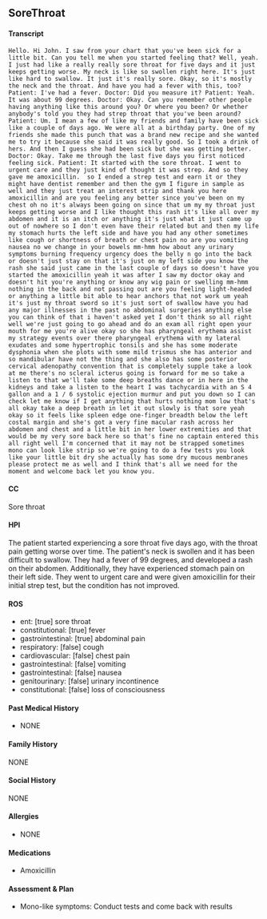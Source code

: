 SoreThroat
---
#### Transcript
```
Hello. Hi John. I saw from your chart that you've been sick for a little bit. Can you tell me when you started feeling that? Well, yeah. I just had like a really really sore throat for five days and it just keeps getting worse. My neck is like so swollen right here. It's just like hard to swallow. It just it's really sore. Okay, so it's mostly the neck and the throat. And have you had a fever with this, too? Patient: I've had a fever. Doctor: Did you measure it? Patient: Yeah. It was about 99 degrees. Doctor: Okay. Can you remember other people having anything like this around you? Or where you been? Or whether anybody's told you they had strep throat that you've been around? Patient: Um. I mean a few of like my friends and family have been sick like a couple of days ago. We were all at a birthday party. One of my friends she made this punch that was a brand new recipe and she wanted me to try it because she said it was really good. So I took a drink of hers. And then I guess she had been sick but she was getting better. Doctor: Okay. Take me through the last five days you first noticed feeling sick. Patient: It started with the sore throat. I went to urgent care and they just kind of thought it was strep. And so they gave me amoxicillin.  so I ended a strep test and earn it or they might have dentist remember and then the gym I figure in sample as well and they just treat an interest strip and thank you here amoxicillin and are you feeling any better since you've been on my chest oh no it's always been going on since that um my my throat just keeps getting worse and I like thought this rash it's like all over my abdomen and it is an itch or anything it's just what it just came up out of nowhere so I don't even have their related but and then my life my stomach hurts the left side and have you had any other sometimes like cough or shortness of breath or chest pain no are you vomiting nausea no we change in your bowels mm-hmm how about any urinary symptoms burning frequency urgency does the belly n go into the back or doesn't just stay on that it's just on my left side you know the rash she said just came in the last couple of days so doesn't have you started the amoxicillin yeah it was after I saw my doctor okay and doesn't hit you're anything or know any wig pain or swelling mm-hmm nothing in the back and not passing out are you feeling light-headed or anything a little bit able to hear anchors that not work um yeah it's just my throat sword so it's just sort of swallow have you had any major illnesses in the past no abdominal surgeries anything else you can think of that i haven't asked yet I don't think so all right well we're just going to go ahead and do an exam all right open your mouth for me you're alive okay so she has pharyngeal erythema assist my strategy events over there pharyngeal erythema with my lateral exudates and some hypertrophic tonsils and she has some moderate dysphonia when she plots with some mild trismus she has anterior and so mandibular have not the thing and she also has some posterior cervical adenopathy convention that is completely supple take a look at me there's no scleral icterus going is forward for me so take a listen to that we'll take some deep breaths dance or in here in the kidneys and take a listen to the heart I was tachycardia with an S 4 gallon and a 1 / 6 systolic ejection murmur and put you down so I can check let me know if I get anything that hurts nothing mom low that's all okay take a deep breath in let it out slowly is that sore yeah okay so it feels like spleen edge one-finger breadth below the left costal margin and she's got a very fine macular rash across her abdomen and chest and a little bit in her lower extremities and that would be my very sore back here so that's fine no captain entered this all right well I'm concerned that it may not be strapped sometimes mono can look like strip so we're going to do a few tests you look like your little bit dry she actually has some dry mucous membranes please protect me as well and I think that's all we need for the moment and welcome back let you know you.
```

#### CC 
Sore throat 

#### HPI 
The patient started experiencing a sore throat five days ago, with the throat pain getting worse over time. The patient's neck is swollen and it has been difficult to swallow. They had a fever of 99 degrees, and developed a rash on their abdomen. Additionally, they have experienced stomach pain on their left side. They went to urgent care and were given amoxicillin for their initial strep test, but the condition has not improved.

#### ROS 
- ent: [true] sore throat 
- constitutional: [true] fever 
- gastrointestinal: [true] abdominal pain 
- respiratory: [false] cough 
- cardiovascular: [false] chest pain 
- gastrointestinal: [false] vomiting 
- gastrointestinal: [false] nausea 
- genitourinary: [false] urinary incontinence 
- constitutional: [false] loss of consciousness 

#### Past Medical History 
- NONE

#### Family History 
NONE

#### Social History 
NONE

#### Allergies 
- NONE

#### Medications 
- Amoxicillin

#### Assessment & Plan 
- Mono-like symptoms: Conduct tests and come back with results

